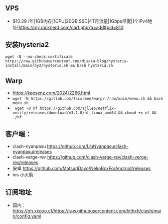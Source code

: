 ## VPS
- $10.29 /年|1GB内存|1CPU|20GB SSD|4T月流量|1Gbps带宽|1个IPv4地址|https://my.racknerd.com/cart.php?a=add&pid=810

## 安装hysteria2
```wget -N --no-check-certificate https://raw.githubusercontent.com/Misaka-blog/hysteria-install/main/hy2/hysteria.sh && bash hysteria.sh```

## Warp 
- https://keesenz.com/2024/2266.html
- ```wget -N https://gitlab.com/fscarmen/warp/-/raw/main/menu.sh && bash menu.sh```
- ``` wget -O nf https://github.com/sjlleo/netflix-verify/releases/download/v3.1.0/nf_linux_amd64 && chmod +x nf && ./nf```

## 客户端：
  - clash-nyanpasu https://github.com/LibNyanpasu/clash-nyanpasu/releases
  - clash-verge-rev https://github.com/clash-verge-rev/clash-verge-rev/releases
  - 安卓 https://github.com/MatsuriDayo/NekoBoxForAndroid/releases
  - ios 小火箭

## 订阅地址
  - 国内： https://gh.xxooo.cf/https://raw.githubusercontent.com/hithxh/clash/main/config.yaml

